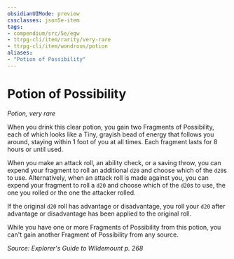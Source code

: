 ```yaml
---
obsidianUIMode: preview
cssclasses: json5e-item
tags:
- compendium/src/5e/egw
- ttrpg-cli/item/rarity/very-rare
- ttrpg-cli/item/wondrous/potion
aliases: 
- "Potion of Possibility"
---
```

# Potion of Possibility
*Potion, very rare*  


When you drink this clear potion, you gain two Fragments of Possibility, each of which looks like a Tiny, grayish bead of energy that follows you around, staying within 1 foot of you at all times. Each fragment lasts for 8 hours or until used.

When you make an attack roll, an ability check, or a saving throw, you can expend your fragment to roll an additional `d20` and choose which of the `d20`s to use. Alternatively, when an attack roll is made against you, you can expend your fragment to roll a `d20` and choose which of the `d20`s to use, the one you rolled or the one the attacker rolled.

If the original `d20` roll has advantage or disadvantage, you roll your `d20` after advantage or disadvantage has been applied to the original roll.

While you have one or more Fragments of Possibility from this potion, you can't gain another Fragment of Possibility from any source.

*Source: Explorer's Guide to Wildemount p. 268*